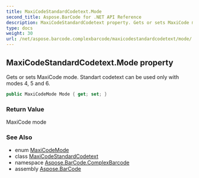 ```yaml
---
title: MaxiCodeStandardCodetext.Mode
second_title: Aspose.BarCode for .NET API Reference
description: MaxiCodeStandardCodetext property. Gets or sets MaxiCode mode. Standart codetext can be used only with modes 4 5 and 6
type: docs
weight: 30
url: /net/aspose.barcode.complexbarcode/maxicodestandardcodetext/mode/
---
```

## MaxiCodeStandardCodetext.Mode property

Gets or sets MaxiCode mode. Standart codetext can be used only with modes 4, 5 and 6.

```csharp
public MaxiCodeMode Mode { get; set; }
```

### Return Value

MaxiCode mode

### See Also

* enum [MaxiCodeMode](../../../aspose.barcode.generation/maxicodemode/)
* class [MaxiCodeStandardCodetext](../)
* namespace [Aspose.BarCode.ComplexBarcode](../../../aspose.barcode.complexbarcode/)
* assembly [Aspose.BarCode](../../../)


